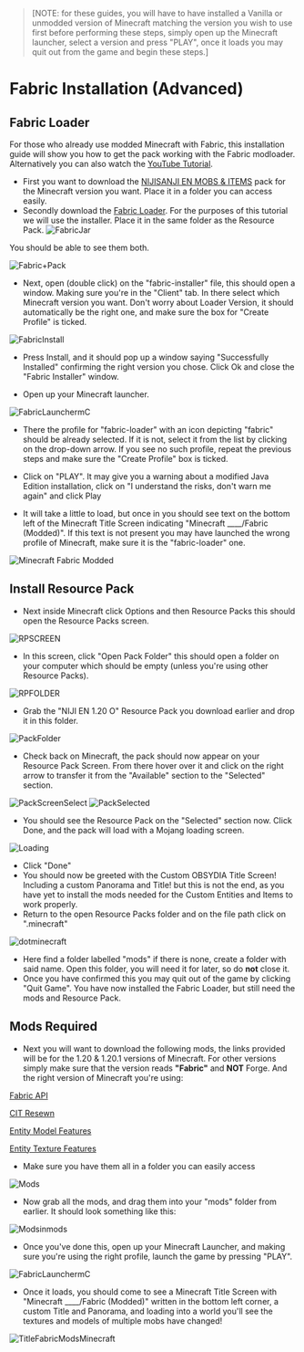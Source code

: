 >[NOTE: for these guides, you will have to have installed a Vanilla or unmodded version of Minecraft matching the version you wish to use first before performing these steps, simply open up the Minecraft launcher, select a version and press "PLAY", once it loads you may quit out from the game and begin these steps.]

# Fabric Installation (Advanced)

## Fabric Loader

For those who already use modded Minecraft with Fabric, this installation guide will show you how to get the pack working with the Fabric modloader. Alternatively you can also watch the [YouTube Tutorial](https://youtu.be/bP8GbL3KTiA).

- First you want to download the [NIJISANJI EN MOBS & ITEMS](https://modrinth.com/resourcepack/project-nijisanji-en-osrp/version/sD3QuNkx) pack for the Minecraft version you want. Place it in a folder you can access easily.
- Secondly download the [Fabric Loader](https://fabricmc.net/use/installer/). For the purposes of this tutorial we will use the installer. Place it in the same folder as the Resource Pack.
![FabricJar](https://cdn.discordapp.com/attachments/1131312669773795428/1132093341840973884/image.png)

You should be able to see them both.

![Fabric+Pack](https://cdn.discordapp.com/attachments/1131312669773795428/1132094537213419630/image.png)

- Next, open (double click) on the "fabric-installer" file, this should open a window. Making sure you're in the "Client" tab. In there select which Minecraft version you want. Don't worry about Loader Version, it should automatically be the right one, and make sure the box for "Create Profile" is ticked.

![FabricInstall](https://cdn.discordapp.com/attachments/1131312669773795428/1132095735467348058/image.png)

- Press Install, and it should pop up a window saying "Successfully Installed" confirming the right version you chose. Click Ok and close the "Fabric Installer" window.

- Open up your Minecraft launcher. 

![FabricLaunchermC](https://cdn.discordapp.com/attachments/1131312669773795428/1132096679777161336/image.png)

- There the profile for "fabric-loader" with an icon depicting "fabric" should be already selected. If it is not, select it from the list by clicking on the drop-down arrow. If you see no such profile, repeat the previous steps and make sure the "Create Profile" box is ticked. 

- Click on "PLAY". It may give you a warning about a modified Java Edition installation, click on "I understand the risks, don't warn me again" and click Play

- It will take a little to load, but once in you should see text on the bottom left of the Minecraft Title Screen indicating "Minecraft ____/Fabric (Modded)". If this text is not present you may have launched the wrong profile of Minecraft, make sure it is the "fabric-loader" one.

![Minecraft Fabric Modded](https://cdn.discordapp.com/attachments/1131312669773795428/1132099764243148971/2023-07-21_18.59.51.png)

## Install Resource Pack

- Next inside Minecraft click Options and then Resource Packs this should open the Resource Packs screen.

![RPSCREEN](https://cdn.discordapp.com/attachments/1131312669773795428/1131318353940709538/2023-07-19_15.15.04.png)

- In this screen, click "Open Pack Folder" this should open a folder on your computer which should be empty (unless you're using other Resource Packs).

![RPFOLDER](https://cdn.discordapp.com/attachments/1131312669773795428/1131318786977443870/image.png)

- Grab the "NIJI EN 1.20 O" Resource Pack you download earlier and drop it in this folder.

![PackFolder](https://cdn.discordapp.com/attachments/1131312669773795428/1131319974598807683/image.png)

- Check back on Minecraft, the pack should now appear on your Resource Pack Screen. From there hover over it and click on the right arrow to transfer it from the "Available" section to the "Selected" section.

![PackScreenSelect](https://cdn.discordapp.com/attachments/1131312669773795428/1131320151023820813/2023-07-19_15.22.12.png)
![PackSelected](https://cdn.discordapp.com/attachments/1131312669773795428/1131320763568361613/2023-07-19_15.24.38.png)

- You should see the Resource Pack on the "Selected" section now. Click Done, and the pack will load with a Mojang loading screen.

![Loading](https://cdn.discordapp.com/attachments/1131312669773795428/1131321158390779968/2023-07-19_15.26.10.png)

- Click "Done" 
- You should now be greeted with the Custom OBSYDIA Title Screen! Including a custom Panorama and Title! but this is not the end, as you have yet to install the mods needed for the Custom Entities and Items to work properly.
- Return to the open Resource Packs folder and on the file path click on ".minecraft"

![dotminecraft](https://cdn.discordapp.com/attachments/1131312669773795428/1132103601649635449/image.png)

- Here find a folder labelled "mods" if there is none, create a folder with said name. Open this folder, you will need it for later, so do **not** close it.
- Once you have confirmed this you may quit out of the game by clicking "Quit Game". You have now installed the Fabric Loader, but still need the mods and Resource Pack.

## Mods Required

- Next you will want to download the following mods, the links provided will be for the 1.20 & 1.20.1 versions of Minecraft. For other versions simply make sure that the version reads **"Fabric"** and **NOT** Forge. And the right version of Minecraft you're using:

[Fabric API](https://modrinth.com/mod/fabric-api/version/0.85.0+1.20.1)

[CIT Resewn](https://modrinth.com/mod/cit-resewn/version/1.1.3+1.20)

[Entity Model Features](https://modrinth.com/mod/entity-model-features/version/b1pJegrh)

[Entity Texture Features](https://modrinth.com/mod/entitytexturefeatures/version/DpEWP7FH)

- Make sure you have them all in a folder you can easily access

![Mods](https://cdn.discordapp.com/attachments/1131312669773795428/1132104782757232780/image.png)

- Now grab all the mods, and drag them into your "mods" folder from earlier. It should look something like this:

![Modsinmods](https://cdn.discordapp.com/attachments/1131312669773795428/1132105292725891232/image.png)

- Once you've done this, open up your Minecraft Launcher, and making sure you're using the right profile, launch the game by pressing "PLAY".

![FabricLaunchermC](https://cdn.discordapp.com/attachments/1131312669773795428/1132096679777161336/image.png)

- Once it loads, you should come to see a Minecraft Title Screen with "Minecraft ____/Fabric (Modded)" written in the bottom left corner, a custom Title and Panorama, and loading into a world you'll see the textures and models of multiple mobs have changed!

![TitleFabricModsMinecraft](https://cdn.discordapp.com/attachments/1131312669773795428/1132112729461755904/2023-07-21_19.50.14.png)



